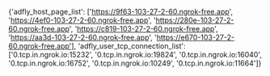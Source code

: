 {'adfly_host_page_list': ['https://9f63-103-27-2-60.ngrok-free.app', 'https://4ef0-103-27-2-60.ngrok-free.app', 'https://280e-103-27-2-60.ngrok-free.app', 'https://c819-103-27-2-60.ngrok-free.app', 'https://aa3d-103-27-2-60.ngrok-free.app', 'https://e670-103-27-2-60.ngrok-free.app'], 'adfly_user_tcp_connection_list': ['0.tcp.in.ngrok.io:15232', '0.tcp.in.ngrok.io:19824', '0.tcp.in.ngrok.io:16040', '0.tcp.in.ngrok.io:16752', '0.tcp.in.ngrok.io:10249', '0.tcp.in.ngrok.io:11664']}